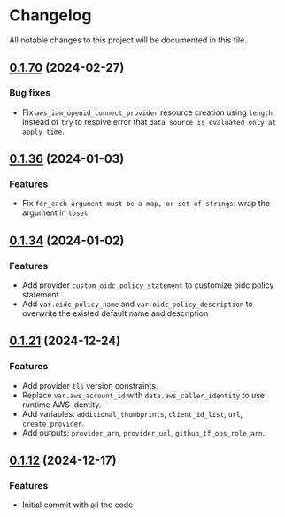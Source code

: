 # Changelog

All notable changes to this project will be documented in this file.

## [0.1.70]() (2024-02-27)

### Bug fixes

* Fix `aws_iam_openid_connect_provider` resource creation using `length` instead of `try` to resolve error that `data source is evaluated only at apply time`.

## [0.1.36]() (2024-01-03)

### Features

* Fix `for_each argument must be a map, or set of strings`: wrap the argument in `toset`

## [0.1.34]() (2024-01-02)

### Features

* Add provider `custom_oidc_policy_statement` to customize oidc policy statement.
* Add `var.oidc_policy_name` and `var.oidc_policy_description` to overwrite the existed default name and description

## [0.1.21]() (2024-12-24)

### Features

* Add provider `tls` version constraints.
* Replace `var.aws_account_id` with `data.aws_caller_identity` to use runtime AWS identity.
* Add variables: `additional_thumbprints`, `client_id_list`, `url`, `create_provider`.
* Add outputs: `provider_arn`, `provider_url`, `github_tf_ops_role_arn`.

## [0.1.12]() (2024-12-17)

### Features

* Initial commit with all the code
